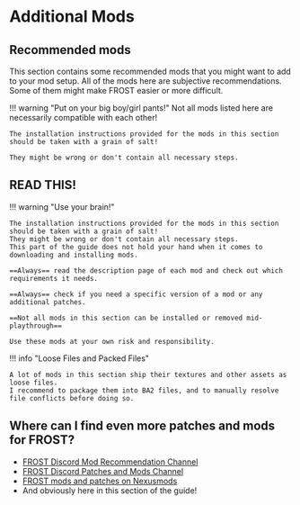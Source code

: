 # Additional Mods

## Recommended mods

This section contains some recommended mods that you might want to add to your mod setup.
All of the mods here are subjective recommendations.
Some of them might make FROST easier or more difficult.

!!! warning "Put on your big boy/girl pants!"
    Not all mods listed here are necessarily compatible with each other!

    The installation instructions provided for the mods in this section should be taken with a grain of salt! 
    
    They might be wrong or don't contain all necessary steps.

## READ THIS!

!!! warning "Use your brain!"

    The installation instructions provided for the mods in this section should be taken with a grain of salt!
    They might be wrong or don't contain all necessary steps.
    This part of the guide does not hold your hand when it comes to downloading and installing mods.

    ==Always== read the description page of each mod and check out which requirements it needs.

    ==Always== check if you need a specific version of a mod or any additional patches.

    ==Not all mods in this section can be installed or removed mid-playthrough== 

    Use these mods at your own risk and responsibility.


!!! info "Loose Files and Packed Files"

    A lot of mods in this section ship their textures and other assets as loose files. 
    I recommend to package them into BA2 files, and to manually resolve file conflicts before doing so.

    

## Where can I find even more patches and mods for FROST?

* [FROST Discord Mod Recommendation Channel](https://discord.com/channels/238420126985224192/1047487482222104636)
* [FROST Discord Patches and Mods Channel](https://discord.com/channels/238420126985224192/894605266706894898)
* [FROST mods and patches on Nexusmods](https://www.nexusmods.com/games/fallout4/mods?keyword=frost&sort=createdAt)
* And obviously here in this section of the guide!



